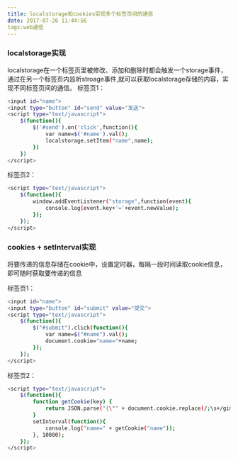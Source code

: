 ```yaml
---
title: localstorage和cookies实现多个标签页间的通信
date: 2017-07-26 11:44:56
tags:web通信
---
```

### localstorage实现
localstorage在一个标签页里被修改、添加和删除时都会触发一个storage事件，通过在另一个标签页内监听stroage事件,就可以获取localstorage存储的内容，实现不同标签页间的通信。
标签页1：
``` bash
<input id="name">
<input type="button" id="send" value="发送">
<script type="text/javascript">
	$(function(){
		$('#send').on('click',function(){
			var name=$('#name').val();
			localstorage.setItem("name",name);
		})
	})
</script>
```
标签页2：
``` bash
<script type="text/javascript">
	$(function(){
		window.addEventListener("storage",function(event){
			console.log(event.key+'='+event.newValue);
		});
	});
</script>
```
### cookies + setInterval实现
将要传递的信息存储在cookie中，设置定时器，每隔一段时间读取cookie信息，即可随时获取要传递的信息
<!--more-->
标签页1：
``` bash
<input id="name">  
<input type="button" id="submit" value="提交">  
<script type="text/javascript">  
    $(function(){    
        $("#submit").click(function(){    
            var name=$("#name").val();    
            document.cookie="name="+name;    
        });    
    });    
</script>
```
标签页2：
``` bash
<script type="text/javascript">  
    $(function(){   
        function getCookie(key) {    
            return JSON.parse("{\"" + document.cookie.replace(/;\s+/gim,"\",\"").replace(/=/gim, "\":\"") + "\"}")[key];    
        }     
        setInterval(function(){    
            console.log("name=" + getCookie("name"));    
        }, 10000);    
    });  
</script> 
```